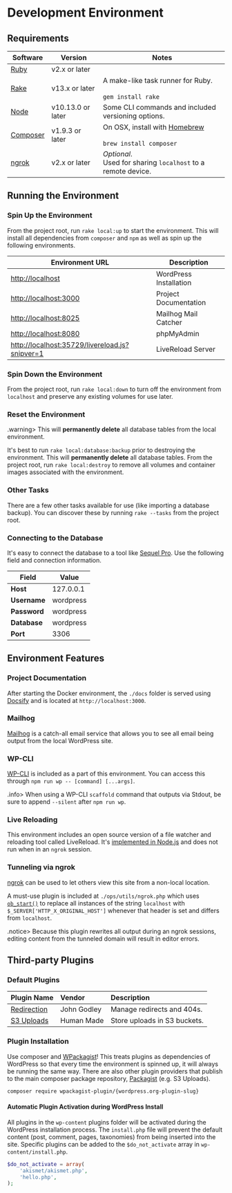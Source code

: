 # Development Environment

## Requirements

| Software                             | Version           | Notes                                                                               |
|--------------------------------------|-------------------|-------------------------------------------------------------------------------------|
| [Ruby](https://www.ruby-lang.org/)   | v2.x or later     |                                                                                     |
| [Rake](https://github.com/ruby/rake) | v13.x or later    | A make-like task runner for Ruby. <br/><br/> `gem install rake`                     |
| [Node](https://nodejs.org/)          | v10.13.0 or later | Some CLI commands and included versioning options.                                  |
| [Composer](https://getcomposer.org)  | v1.9.3 or later   | On OSX, install with [Homebrew](https://brew.sh) <br/><br/> `brew install composer` |
| [ngrok](https://ngrok.com)           | v2.x or later     | *Optional*. <br/> Used for sharing `localhost` to a remote device.                  |

<!-- https://www.tablesgenerator.com/markdown_tables -->

## Running the Environment
### Spin Up the Environment
From the project root, run `rake local:up` to start the environment. This will install all dependencies from `composer` and `npm` as well as spin up the following environments.

| Environment URL                                                                                  | Description            |
|--------------------------------------------------------------------------------------------------|------------------------|
| [http://localhost](http://localhost)                                                             | WordPress Installation |
| [http://localhost:3000](http://localhost:3000)                                                   | Project Documentation  |
| [http://localhost:8025](http://localhost:8025)                                                   | Mailhog Mail Catcher   |
| [http://localhost:8080](http://localhost:8080)                                                   | phpMyAdmin             |
| [http://localhost:35729/livereload.js?snipver=1](http://localhost:35729/livereload.js?snipver=1) | LiveReload Server      |

<!-- https://www.tablesgenerator.com/markdown_tables -->

### Spin Down the Environment
From the project root, run `rake local:down` to turn off the environment from `localhost` and preserve any existing volumes for use later.

### Reset the Environment


.warning> This will **permanently delete** all database tables from the local environment.

It's best to run `rake local:database:backup` prior to destroying the environment. This will **permanently delete** all database tables. From the project root, run `rake local:destroy` to remove all volumes and container images associated with the environment. 

### Other Tasks
There are a few other tasks available for use (like importing a database backup). You can discover these by running `rake --tasks` from the project root.

### Connecting to the Database
It's easy to connect the database to a tool like [Sequel Pro](https://sequelpro.com). Use the following field and connection information.

| Field    | Value      |
|----------|------------|
| **Host**     | 127.0.0.1  |
| **Username** | wordpress  |
| **Password** | wordpress  |
| **Database** | wordpress  |
| **Port**     | 3306       |

## Environment Features

### Project Documentation
After starting the Docker environment, the `./docs` folder is served using [Docsify](https://docsify.js.org) and is located at `http://localhost:3000`.

### Mailhog
[Mailhog](https://github.com/mailhog/MailHog) is a catch-all email service that allows you to see all email being output from the local WordPress site.

### WP-CLI

[WP-CLI](https://wp-cli.org) is included as a part of this environment. You can access this through `npm run wp -- [command] [...args]`.

.info> When using a WP-CLI `scaffold` command that outputs via Stdout, be sure to append `--silent` after `npm run wp`.

### Live Reloading
This environment includes an open source version of a file watcher and reloading tool called LiveReload. It's [implemented in Node.js](https://github.com/napcs/node-livereload) and does not run when in an `ngrok` session.

### Tunneling via ngrok
[ngrok](https://ngrok.com) can be used to let others view this site from a non-local location.

A must-use plugin is included at `./ops/utils/ngrok.php` which uses [`ob_start()`](https://www.php.net/manual/en/function.ob-start.php) to replace all instances of the string `localhost` with `$_SERVER['HTTP_X_ORIGINAL_HOST']` whenever that header is set and differs from `localhost`.

.notice> Because this plugin rewrites all output during an ngrok sessions, editing content from the tunneled domain will result in editor errors.

## Third-party Plugins


### Default Plugins

| Plugin Name | Vendor | Description |
|:------------|:-------|:------------|
| [Redirection](https://redirection.me) | John Godley | Manage redirects and 404s. |
| [S3 Uploads](https://github.com/humanmade/S3-Uploads) | Human Made | Store uploads in S3 buckets. |

### Plugin Installation
Use composer and [WPackagist](https://wpackagist.org)! This treats plugins as dependencies of WordPress so that every time the environment is spinned up, it will always be running the same way. There are also other plugin providers that publish to the main composer package repository, [Packagist](https://packagist.org) (e.g. S3 Uploads).

```bash
composer require wpackagist-plugin/{wordpress.org-plugin-slug}
```

#### Automatic Plugin Activation during WordPress Install
All plugins in the `wp-content` plugins folder will be activated during the WordPress installation process. The `install.php` file will prevent the default content (post, comment, pages, taxonomies) from being inserted into the site. Specific plugins can be added to the `$do_not_activate` array in `wp-content/install.php`.

```php
$do_not_activate = array(
    'akismet/akismet.php',
    'hello.php',
);
```
